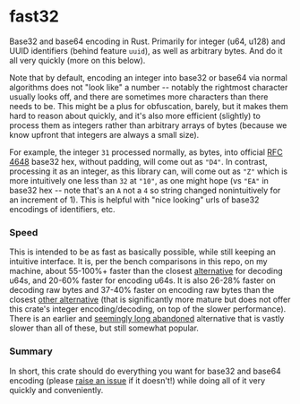 # fast32

Base32 and base64 encoding in Rust. Primarily for integer (u64, u128) and UUID identifiers (behind feature `uuid`), as well as arbitrary bytes. And do it all very quickly (more on this below).

Note that by default, encoding an integer into base32 or base64 via normal algorithms does not "look like" a number -- notably the rightmost character usually looks off, and there are sometimes more characters than there needs to be. This might be a plus for obfuscation, barely, but it makes them hard to reason about quickly, and it's also more efficient (slightly) to process them as integers rather than arbitrary arrays of bytes (because we know upfront that integers are always a small size).

For example, the integer `31` processed normally, as bytes, into official [RFC 4648](https://datatracker.ietf.org/doc/html/rfc4648) base32 hex, without padding, will come out as `"D4"`. In contrast, processing it as an integer, as this library can, will come out as `"Z"` which is more intuitively one less than `32` at `"10"`, as one might hope (vs `"EA"` in base32 hex -- note that's an `A` not a `4` so string changed nonintuitively for an increment of 1). This is helpful with "nice looking" urls of base32 encodings of identifiers, etc.

### Speed

This is intended to be as fast as basically possible, while still keeping an intuitive interface. It is, per the bench comparisons in this repo, on my machine, about 55-100%+ faster than the closest [alternative](https://github.com/archer884/crockford) for decoding u64s, and 20-60% faster for encoding u64s. It is also 26-28% faster on decoding raw bytes and 37-40% faster on encoding raw bytes than the closest [other alternative](https://github.com/ia0/data-encoding) (that is significantly more mature but does not offer this crate's integer encoding/decoding, on top of the slower performance). There is an earlier and [seemingly long abandoned](https://github.com/andreasots/base32) alternative that is vastly slower than all of these, but still somewhat popular.

### Summary

In short, this crate should do everything you want for base32 and base64 encoding (please [raise an issue](https://github.com/rogusdev/fast32/issues) if it doesn't!) while doing all of it very quickly and conveniently.
